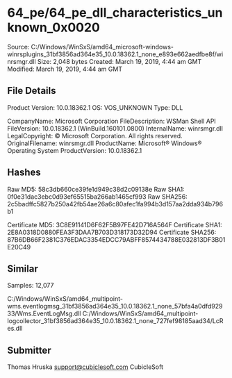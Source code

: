 64_pe/64_pe_dll_characteristics_unknown_0x0020
==============================================

Source:  C:/Windows/WinSxS/amd64_microsoft-windows-winrsplugins_31bf3856ad364e35_10.0.18362.1_none_e893e662aedfbe8f/winrsmgr.dll
Size:  2,048 bytes
Created:  March 19, 2019, 4:44 am GMT
Modified:  March 19, 2019, 4:44 am GMT

File Details
------------

Product Version:  10.0.18362.1
OS:  VOS_UNKNOWN
Type:  DLL

CompanyName:  Microsoft Corporation
FileDescription:  WSMan Shell API
FileVersion:  10.0.18362.1 (WinBuild.160101.0800)
InternalName:  winrsmgr.dll
LegalCopyright:  © Microsoft Corporation. All rights reserved.
OriginalFilename:  winrsmgr.dll
ProductName:  Microsoft® Windows® Operating System
ProductVersion:  10.0.18362.1

Hashes
------

Raw MD5:  58c3db660ce39fe1d949c38d2c09138e
Raw SHA1:  0f0e31dac3ebc0d93ef65515ba266ab1465cf993
Raw SHA256:  2c5badffc5827b250a42fb54ae26a6c80afec1fa994b3d157aa2dda934b796b1

Certificate MD5:  3C8E91141D6F62F5B97FE42D716A564F
Certificate SHA1:  2E8A0318D0880FEA3F3DAA7B703D318173D32D94
Certificate SHA256:  87B6DB66F2381C376EDAC3354EDCC79ABFF8574434788E032813DF3B01E20C49

Similar
-------

Samples:  12,077

C:/Windows/WinSxS/amd64_multipoint-wms.eventlogmsg_31bf3856ad364e35_10.0.18362.1_none_57bfa4a0dfd92933/Wms.EventLogMsg.dll
C:/Windows/WinSxS/amd64_multipoint-logcollector_31bf3856ad364e35_10.0.18362.1_none_727fef98185aad34/LcRes.dll

Submitter
---------

Thomas Hruska
support@cubiclesoft.com
CubicleSoft
